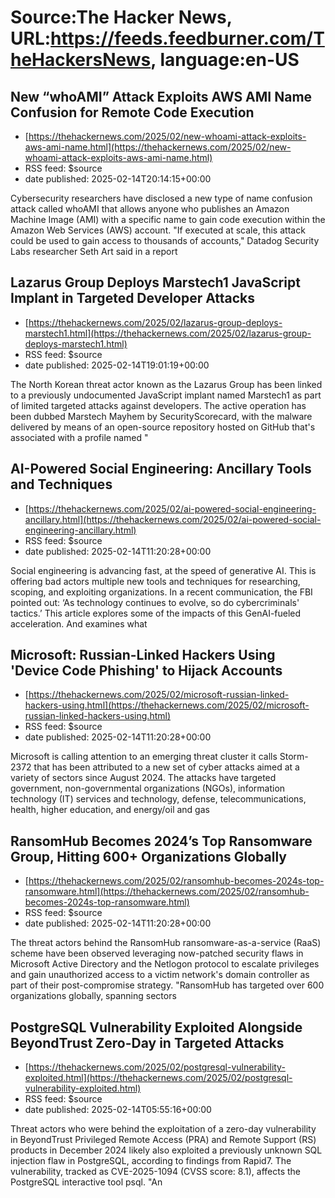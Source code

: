 # Source:The Hacker News, URL:https://feeds.feedburner.com/TheHackersNews, language:en-US

## New “whoAMI” Attack Exploits AWS AMI Name Confusion for Remote Code Execution
 - [https://thehackernews.com/2025/02/new-whoami-attack-exploits-aws-ami-name.html](https://thehackernews.com/2025/02/new-whoami-attack-exploits-aws-ami-name.html)
 - RSS feed: $source
 - date published: 2025-02-14T20:14:15+00:00

Cybersecurity researchers have disclosed a new type of name confusion attack called whoAMI that allows anyone who publishes an Amazon Machine Image (AMI) with a specific name to gain code execution within the Amazon Web Services (AWS) account.
"If executed at scale, this attack could be used to gain access to thousands of accounts," Datadog Security Labs researcher Seth Art said in a report

## Lazarus Group Deploys Marstech1 JavaScript Implant in Targeted Developer Attacks
 - [https://thehackernews.com/2025/02/lazarus-group-deploys-marstech1.html](https://thehackernews.com/2025/02/lazarus-group-deploys-marstech1.html)
 - RSS feed: $source
 - date published: 2025-02-14T19:01:19+00:00

The North Korean threat actor known as the Lazarus Group has been linked to a previously undocumented JavaScript implant named Marstech1 as part of limited targeted attacks against developers.
The active operation has been dubbed Marstech Mayhem by SecurityScorecard, with the malware delivered by means of an open-source repository hosted on GitHub that's associated with a profile named "

## AI-Powered Social Engineering: Ancillary Tools and Techniques
 - [https://thehackernews.com/2025/02/ai-powered-social-engineering-ancillary.html](https://thehackernews.com/2025/02/ai-powered-social-engineering-ancillary.html)
 - RSS feed: $source
 - date published: 2025-02-14T11:20:28+00:00

Social engineering is advancing fast, at the speed of generative AI. This is offering bad actors multiple new tools and techniques for researching, scoping, and exploiting organizations. In a recent communication, the FBI pointed out: ‘As technology continues to evolve, so do cybercriminals' tactics.’
This article explores some of the impacts of this GenAI-fueled acceleration. And examines what

## Microsoft: Russian-Linked Hackers Using 'Device Code Phishing' to Hijack Accounts
 - [https://thehackernews.com/2025/02/microsoft-russian-linked-hackers-using.html](https://thehackernews.com/2025/02/microsoft-russian-linked-hackers-using.html)
 - RSS feed: $source
 - date published: 2025-02-14T11:20:28+00:00

Microsoft is calling attention to an emerging threat cluster it calls Storm-2372 that has been attributed to a new set of cyber attacks aimed at a variety of sectors since August 2024.
The attacks have targeted government, non-governmental organizations (NGOs), information technology (IT) services and technology, defense, telecommunications, health, higher education, and energy/oil and gas

## RansomHub Becomes 2024’s Top Ransomware Group, Hitting 600+ Organizations Globally
 - [https://thehackernews.com/2025/02/ransomhub-becomes-2024s-top-ransomware.html](https://thehackernews.com/2025/02/ransomhub-becomes-2024s-top-ransomware.html)
 - RSS feed: $source
 - date published: 2025-02-14T11:20:28+00:00

The threat actors behind the RansomHub ransomware-as-a-service (RaaS) scheme have been observed leveraging now-patched security flaws in Microsoft Active Directory and the Netlogon protocol to escalate privileges and gain unauthorized access to a victim network's domain controller as part of their post-compromise strategy.
"RansomHub has targeted over 600 organizations globally, spanning sectors

## PostgreSQL Vulnerability Exploited Alongside BeyondTrust Zero-Day in Targeted Attacks
 - [https://thehackernews.com/2025/02/postgresql-vulnerability-exploited.html](https://thehackernews.com/2025/02/postgresql-vulnerability-exploited.html)
 - RSS feed: $source
 - date published: 2025-02-14T05:55:16+00:00

Threat actors who were behind the exploitation of a zero-day vulnerability in BeyondTrust Privileged Remote Access (PRA) and Remote Support (RS) products in December 2024 likely also exploited a previously unknown SQL injection flaw in PostgreSQL, according to findings from Rapid7.
The vulnerability, tracked as CVE-2025-1094 (CVSS score: 8.1), affects the PostgreSQL interactive tool psql.
"An

